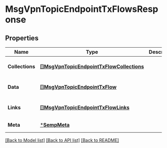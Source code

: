 # MsgVpnTopicEndpointTxFlowsResponse

## Properties
Name | Type | Description | Notes
------------ | ------------- | ------------- | -------------
**Collections** | [**[]MsgVpnTopicEndpointTxFlowCollections**](MsgVpnTopicEndpointTxFlowCollections.md) |  | [optional] [default to null]
**Data** | [**[]MsgVpnTopicEndpointTxFlow**](MsgVpnTopicEndpointTxFlow.md) |  | [optional] [default to null]
**Links** | [**[]MsgVpnTopicEndpointTxFlowLinks**](MsgVpnTopicEndpointTxFlowLinks.md) |  | [optional] [default to null]
**Meta** | [***SempMeta**](SempMeta.md) |  | [default to null]

[[Back to Model list]](../README.md#documentation-for-models) [[Back to API list]](../README.md#documentation-for-api-endpoints) [[Back to README]](../README.md)

